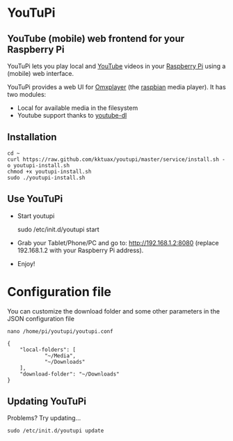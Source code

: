 YouTuPi
=======

YouTube (mobile) web frontend for your Raspberry Pi
---------------------------------------------------

YouTuPi lets you play local and [YouTube](http://www.youtube.com/) videos in your [Raspberry Pi](http://www.raspberrypi.org/) using a (mobile) web interface. 

YouTuPi provides a web UI for [Omxplayer](https://github.com/huceke/omxplayer) (the [raspbian](http://www.raspbian.org/) media player). It has two modules:
 * Local for available media in the filesystem
 * Youtube support thanks to [youtube-dl](http://rg3.github.com/youtube-dl/) 

Installation
------------

    cd ~
    curl https://raw.github.com/kktuax/youtupi/master/service/install.sh -o youtupi-install.sh
    chmod +x youtupi-install.sh 
    sudo ./youtupi-install.sh

Use YouTuPi
-----------

 * Start youtupi
 
    sudo /etc/init.d/youtupi start

 * Grab your Tablet/Phone/PC and go to: http://192.168.1.2:8080 (replace 192.168.1.2 with your Raspberry Pi address).
 * Enjoy!

# Configuration file

You can customize the download folder and some other parameters in the JSON configuration file

    nano /home/pi/youtupi/youtupi.conf

    {
        "local-folders": [
                "~/Media",
                "~/Downloads"
        ],
        "download-folder": "~/Downloads"
    }


## Updating YouTuPi

Problems? Try updating...

    sudo /etc/init.d/youtupi update

